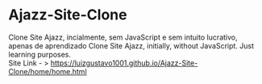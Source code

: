 # Ajazz-Site-Clone
 Clone Site Ajazz, incialmente, sem JavaScript e sem intuito lucrativo, apenas de aprendizado
 Clone Site Ajazz, initially, without JavaScript. Just learning purposes. <br>
Site Link - > https://luizgustavo1001.github.io/Ajazz-Site-Clone/home/home.html
